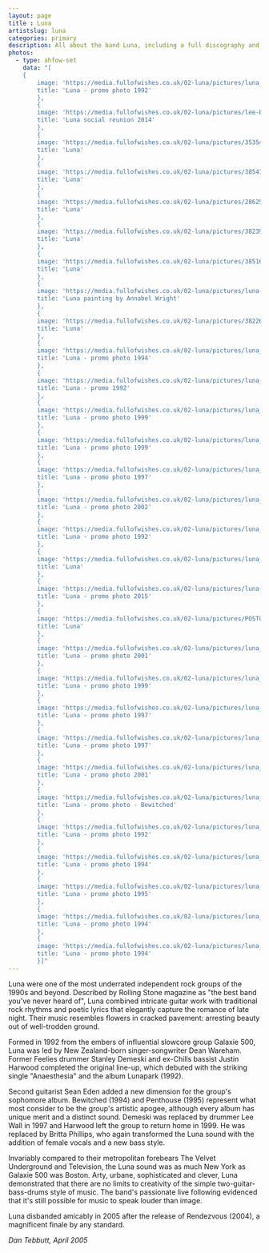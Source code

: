 ```yaml
---
layout: page
title : Luna
artistslug: luna
categories: primary
description: All about the band Luna, including a full discography and a collection of shows with photos and other memorabilia
photos:
  - type: ahfow-set
    data: "[
    {
        image: 'https://media.fullofwishes.co.uk/02-luna/pictures/luna_promo92.jpg',
        title: 'Luna - promo photo 1992'
        },
        {
        image: 'https://media.fullofwishes.co.uk/02-luna/pictures/lee-britta-dean-sean-2014.jpg',
        title: 'Luna social reunion 2014'
        },
        {
        image: 'https://media.fullofwishes.co.uk/02-luna/pictures/35354_1446181207889_1633930988_1056985_780570_n.jpg',
        title: 'Luna'
        },
        {
        image: 'https://media.fullofwishes.co.uk/02-luna/pictures/38541_1447085230489_1633930988_1060547_6162587_n.jpg',
        title: 'Luna'
        },
        {
        image: 'https://media.fullofwishes.co.uk/02-luna/pictures/28625_1387475220276_1633930988_904726_2099188_n.jpg',
        title: 'Luna'
        },
        {
        image: 'https://media.fullofwishes.co.uk/02-luna/pictures/38239_1446178447820_1633930988_1056973_4752682_n.jpg',
        title: 'Luna'
        },
        {
        image: 'https://media.fullofwishes.co.uk/02-luna/pictures/38516_1446176607774_1633930988_1056967_135520_n.jpg',
        title: 'Luna'
        },
        {
        image: 'https://media.fullofwishes.co.uk/02-luna/pictures/luna-painting-by-annabel-wright.jpg',
        title: 'Luna painting by Annabel Wright'
        },
        {
        image: 'https://media.fullofwishes.co.uk/02-luna/pictures/38226_1446174327717_1633930988_1056957_5783667_n.jpg',
        title: 'Luna'
        },
        {
        image: 'https://media.fullofwishes.co.uk/02-luna/pictures/luna_promo_1994_b.jpg',
        title: 'Luna - promo photo 1994'
        },
        {
        image: 'https://media.fullofwishes.co.uk/02-luna/pictures/luna_early_promo.jpg',
        title: 'Luna - promo 1992'
        },
        {
        image: 'https://media.fullofwishes.co.uk/02-luna/pictures/luna_promo_1999_b.jpg',
        title: 'Luna - promo photo 1999'
        },
        {
        image: 'https://media.fullofwishes.co.uk/02-luna/pictures/luna_promo_1999_c.jpg',
        title: 'Luna - promo photo 1999'
        },
        {
        image: 'https://media.fullofwishes.co.uk/02-luna/pictures/luna_promo_1997_b.jpg',
        title: 'Luna - promo photo 1997'
        },
        {
        image: 'https://media.fullofwishes.co.uk/02-luna/pictures/luna_promo_2002_a.jpg',
        title: 'Luna - promo photo 2002'
        },
        {
        image: 'https://media.fullofwishes.co.uk/02-luna/pictures/luna_promo_1992_b.jpg',
        title: 'Luna - promo photo 1992'
        },
        {
        image: 'https://media.fullofwishes.co.uk/02-luna/pictures/luna_bewitched_portrait_01.jpg',
        title: 'Luna'
        },
        {
        image: 'https://media.fullofwishes.co.uk/02-luna/pictures/luna-promo-2015-a.jpg',
        title: 'Luna - promo photo 2015'
        },
        {
        image: 'https://media.fullofwishes.co.uk/02-luna/pictures/POSTCARDS_004.jpg',
        title: 'Luna'
        },
        {
        image: 'https://media.fullofwishes.co.uk/02-luna/pictures/luna_promo_2001_a.jpg',
        title: 'Luna - promo photo 2001'
        },
        {
        image: 'https://media.fullofwishes.co.uk/02-luna/pictures/luna_promo_1999_a.jpg',
        title: 'Luna - promo photo 1999'
        },
        {
        image: 'https://media.fullofwishes.co.uk/02-luna/pictures/luna_promo_1997_a.jpg',
        title: 'Luna - promo photo 1997'
        },
        {
        image: 'https://media.fullofwishes.co.uk/02-luna/pictures/luna_promo_1997_c.jpg',
        title: 'Luna - promo photo 1997'
        },
        {
        image: 'https://media.fullofwishes.co.uk/02-luna/pictures/luna_promo_2001_b.jpg',
        title: 'Luna - promo photo 2001'
        },
        {
        image: 'https://media.fullofwishes.co.uk/02-luna/pictures/luna_bewitched_promo_02.jpg',
        title: 'Luna - promo photo - Bewitched'
        },
        {
        image: 'https://media.fullofwishes.co.uk/02-luna/pictures/luna_promo_1992_c.jpg',
        title: 'Luna - promo photo 1992'
        },
        {
        image: 'https://media.fullofwishes.co.uk/02-luna/pictures/luna_promo_1994_d.jpg',
        title: 'Luna - promo photo 1994'
        },
        {
        image: 'https://media.fullofwishes.co.uk/02-luna/pictures/luna_promo_1995_a.jpg',
        title: 'Luna - promo photo 1995'
        },
        {
        image: 'https://media.fullofwishes.co.uk/02-luna/pictures/luna_promo_1994_a.jpg',
        title: 'Luna - promo photo 1994'
        },
        {
        image: 'https://media.fullofwishes.co.uk/02-luna/pictures/luna_promo_1994_c.jpg',
        title: 'Luna - promo photo 1994'
        }]"
---
```


Luna were one of the most underrated independent rock groups of the 1990s and beyond. Described by Rolling Stone magazine as "the best band you've never heard of", Luna combined intricate guitar work with traditional rock rhythms and poetic lyrics that elegantly capture the romance of late night. Their music resembles flowers in cracked pavement: arresting beauty out of well-trodden ground.

Formed in 1992 from the embers of influential slowcore group Galaxie 500, Luna was led by New Zealand-born singer-songwriter Dean Wareham. Former Feelies drummer Stanley Demeski and ex-Chills bassist Justin Harwood completed the original line-up, which debuted with the striking single "Anaesthesia" and the album Lunapark (1992).

Second guitarist Sean Eden added a new dimension for the group's sophomore album. Bewitched (1994) and Penthouse (1995) represent what most consider to be the group's artistic apogee, although every album has unique merit and a distinct sound. Demeski was replaced by drummer Lee Wall in 1997 and Harwood left the group to return home in 1999. He was replaced by Britta Phillips, who again transformed the Luna sound with the addition of female vocals and a new bass style.

Invariably compared to their metropolitan forebears The Velvet Underground and Television, the Luna sound was as much New York as Galaxie 500 was Boston. Arty, urbane, sophisticated and clever, Luna demonstrated that there are no limits to creativity of the simple two-guitar-bass-drums style of music. The band's passionate live following evidenced that it's still possible for music to speak louder than image.

Luna disbanded amicably in 2005 after the release of Rendezvous (2004), a magnificent finale by any standard.

_Dan Tebbutt, April 2005_
